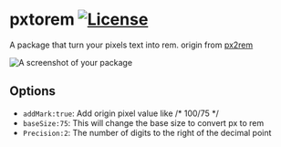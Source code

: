 # pxtorem [![License](https://img.shields.io/apm/l/atom-clock.svg?style=flat-square)](https://github.com/w3cay/pxtorem/LICENSE.md)

A package that turn your pixels text into rem. origin from [px2rem](https://github.com/shunjinchan/px2rem)

![A screenshot of your package](https://raw.githubusercontent.com/w3cay/pxtorem/v0.0.0/pxtorem.gif)

## Options
* `addMark:true`: Add origin pixel value like /* 100/75 */
* `baseSize:75`: This will change the base size to convert px to rem
* `Precision:2`: The number of digits to the right of the decimal point
